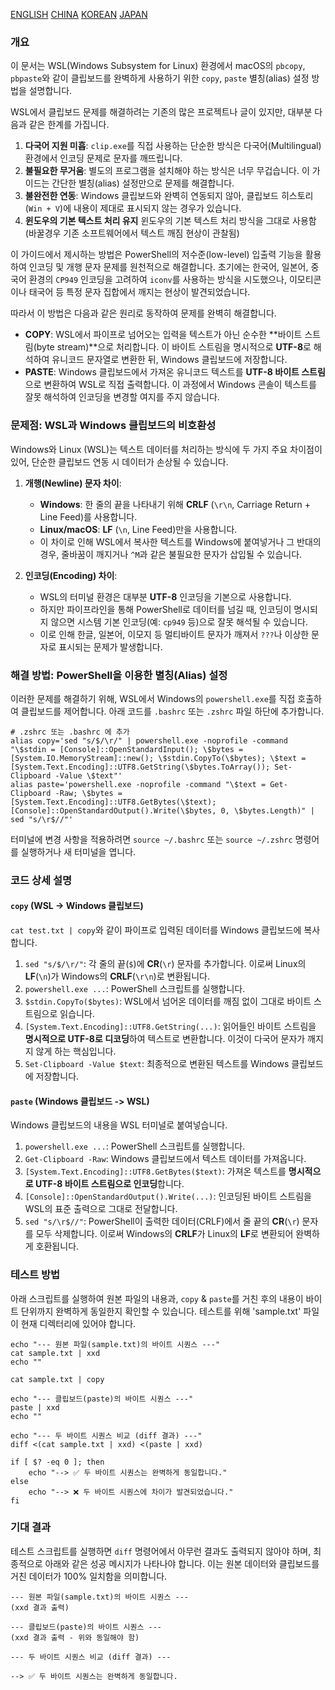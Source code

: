 [ENGLISH](README.md)
[CHINA](README-zh.md)
[KOREAN](README-ko.md)
[JAPAN](README-ja.md)

### 개요

이 문서는 WSL(Windows Subsystem for Linux) 환경에서 macOS의 `pbcopy`, `pbpaste`와 같이 클립보드를 완벽하게 사용하기 위한 `copy`, `paste` 별칭(alias) 설정 방법을 설명합니다.

WSL에서 클립보드 문제를 해결하려는 기존의 많은 프로젝트나 글이 있지만, 대부분 다음과 같은 한계를 가집니다.

1.  **다국어 지원 미흡**: `clip.exe`를 직접 사용하는 단순한 방식은 다국어(Multilingual) 환경에서 인코딩 문제로 문자를 깨뜨립니다.
2.  **불필요한 무거움**: 별도의 프로그램을 설치해야 하는 방식은 너무 무겁습니다. 이 가이드는 간단한 별칭(alias) 설정만으로 문제를 해결합니다.
3.  **불완전한 연동**: Windows 클립보드와 완벽히 연동되지 않아, 클립보드 히스토리(`Win + V`)에 내용이 제대로 표시되지 않는 경우가 있습니다.
4.  **윈도우의 기본 텍스트 처리 유지** 윈도우의 기본 텍스트 처리 방식을 그대로 사용함(바꿀경우 기존 소프트웨어에서 텍스트 깨짐 현상이 관찰됨)

이 가이드에서 제시하는 방법은 PowerShell의 저수준(low-level) 입출력 기능을 활용하여 인코딩 및 개행 문자 문제를 원천적으로 해결합니다. 초기에는 한국어, 일본어, 중국어 환경의 `CP949` 인코딩을 고려하여 `iconv`를 사용하는 방식을 시도했으나, 이모티콘이나 태국어 등 특정 문자 집합에서 깨지는 현상이 발견되었습니다.

따라서 이 방법은 다음과 같은 원리로 동작하여 문제를 완벽히 해결합니다.

*   **COPY**: WSL에서 파이프로 넘어오는 입력을 텍스트가 아닌 순수한 **바이트 스트림(byte stream)**으로 처리합니다. 이 바이트 스트림을 명시적으로 **UTF-8**로 해석하여 유니코드 문자열로 변환한 뒤, Windows 클립보드에 저장합니다.
*   **PASTE**: Windows 클립보드에서 가져온 유니코드 텍스트를 **UTF-8 바이트 스트림**으로 변환하여 WSL로 직접 출력합니다. 이 과정에서 Windows 콘솔이 텍스트를 잘못 해석하여 인코딩을 변경할 여지를 주지 않습니다.

### 문제점: WSL과 Windows 클립보드의 비호환성

Windows와 Linux (WSL)는 텍스트 데이터를 처리하는 방식에 두 가지 주요 차이점이 있어, 단순한 클립보드 연동 시 데이터가 손상될 수 있습니다.

1.  **개행(Newline) 문자 차이**:
    *   **Windows**: 한 줄의 끝을 나타내기 위해 **CRLF** (`\r\n`, Carriage Return + Line Feed)를 사용합니다.
    *   **Linux/macOS**: **LF** (`\n`, Line Feed)만을 사용합니다.
    *   이 차이로 인해 WSL에서 복사한 텍스트를 Windows에 붙여넣거나 그 반대의 경우, 줄바꿈이 깨지거나 `^M`과 같은 불필요한 문자가 삽입될 수 있습니다.

2.  **인코딩(Encoding) 차이**:
    *   WSL의 터미널 환경은 대부분 **UTF-8** 인코딩을 기본으로 사용합니다.
    *   하지만 파이프라인을 통해 PowerShell로 데이터를 넘길 때, 인코딩이 명시되지 않으면 시스템 기본 인코딩(예: `cp949` 등)으로 잘못 해석될 수 있습니다.
    *   이로 인해 한글, 일본어, 이모지 등 멀티바이트 문자가 깨져서 `???`나 이상한 문자로 표시되는 문제가 발생합니다.

### 해결 방법: PowerShell을 이용한 별칭(Alias) 설정

이러한 문제를 해결하기 위해, WSL에서 Windows의 `powershell.exe`를 직접 호출하여 클립보드를 제어합니다. 아래 코드를 `.bashrc` 또는 `.zshrc` 파일 하단에 추가합니다.

```shell
# .zshrc 또는 .bashrc 에 추가
alias copy='sed "s/$/\r/" | powershell.exe -noprofile -command "\$stdin = [Console]::OpenStandardInput(); \$bytes = [System.IO.MemoryStream]::new(); \$stdin.CopyTo(\$bytes); \$text = [System.Text.Encoding]::UTF8.GetString(\$bytes.ToArray()); Set-Clipboard -Value \$text"'
alias paste='powershell.exe -noprofile -command "\$text = Get-Clipboard -Raw; \$bytes = [System.Text.Encoding]::UTF8.GetBytes(\$text); [Console]::OpenStandardOutput().Write(\$bytes, 0, \$bytes.Length)" | sed "s/\r$//"'
```

터미널에 변경 사항을 적용하려면 `source ~/.bashrc` 또는 `source ~/.zshrc` 명령어를 실행하거나 새 터미널을 엽니다.

### 코드 상세 설명

#### `copy` (WSL -> Windows 클립보드)

`cat test.txt | copy`와 같이 파이프로 입력된 데이터를 Windows 클립보드에 복사합니다.

1.  `sed "s/$/\r/"`: 각 줄의 끝(`$`)에 **CR**(`\r`) 문자를 추가합니다. 이로써 Linux의 **LF**(`\n`)가 Windows의 **CRLF**(`\r\n`)로 변환됩니다.
2.  `powershell.exe ...`: PowerShell 스크립트를 실행합니다.
3.  `$stdin.CopyTo($bytes)`: WSL에서 넘어온 데이터를 깨짐 없이 그대로 바이트 스트림으로 읽습니다.
4.  `[System.Text.Encoding]::UTF8.GetString(...)`: 읽어들인 바이트 스트림을 **명시적으로 UTF-8로 디코딩**하여 텍스트로 변환합니다. 이것이 다국어 문자가 깨지지 않게 하는 핵심입니다.
5.  `Set-Clipboard -Value $text`: 최종적으로 변환된 텍스트를 Windows 클립보드에 저장합니다.

#### `paste` (Windows 클립보드 -> WSL)

Windows 클립보드의 내용을 WSL 터미널로 붙여넣습니다.

1.  `powershell.exe ...`: PowerShell 스크립트를 실행합니다.
2.  `Get-Clipboard -Raw`: Windows 클립보드에서 텍스트 데이터를 가져옵니다.
3.  `[System.Text.Encoding]::UTF8.GetBytes($text)`: 가져온 텍스트를 **명시적으로 UTF-8 바이트 스트림으로 인코딩**합니다.
4.  `[Console]::OpenStandardOutput().Write(...)`: 인코딩된 바이트 스트림을 WSL의 표준 출력으로 그대로 전달합니다.
5.  `sed "s/\r$//"`: PowerShell이 출력한 데이터(CRLF)에서 줄 끝의 **CR**(`\r`) 문자를 모두 삭제합니다. 이로써 Windows의 **CRLF**가 Linux의 **LF**로 변환되어 완벽하게 호환됩니다.

### 테스트 방법

아래 스크립트를 실행하여 원본 파일의 내용과, `copy` & `paste`를 거친 후의 내용이 바이트 단위까지 완벽하게 동일한지 확인할 수 있습니다.
테스트를 위해 'sample.txt' 파일이 현재 디렉터리에 있어야 합니다.

```shell
echo "--- 원본 파일(sample.txt)의 바이트 시퀀스 ---"
cat sample.txt | xxd
echo ""

cat sample.txt | copy

echo "--- 클립보드(paste)의 바이트 시퀀스 ---"
paste | xxd
echo ""

echo "--- 두 바이트 시퀀스 비교 (diff 결과) ---"
diff <(cat sample.txt | xxd) <(paste | xxd)

if [ $? -eq 0 ]; then
    echo "--> ✅ 두 바이트 시퀀스는 완벽하게 동일합니다."
else
    echo "--> ❌ 두 바이트 시퀀스에 차이가 발견되었습니다."
fi
```

### 기대 결과

테스트 스크립트를 실행하면 `diff` 명령어에서 아무런 결과도 출력되지 않아야 하며, 최종적으로 아래와 같은 성공 메시지가 나타나야 합니다. 이는 원본 데이터와 클립보드를 거친 데이터가 100% 일치함을 의미합니다.

```
--- 원본 파일(sample.txt)의 바이트 시퀀스 ---
(xxd 결과 출력)

--- 클립보드(paste)의 바이트 시퀀스 ---
(xxd 결과 출력 - 위와 동일해야 함)

--- 두 바이트 시퀀스 비교 (diff 결과) ---

--> ✅ 두 바이트 시퀀스는 완벽하게 동일합니다.
```
